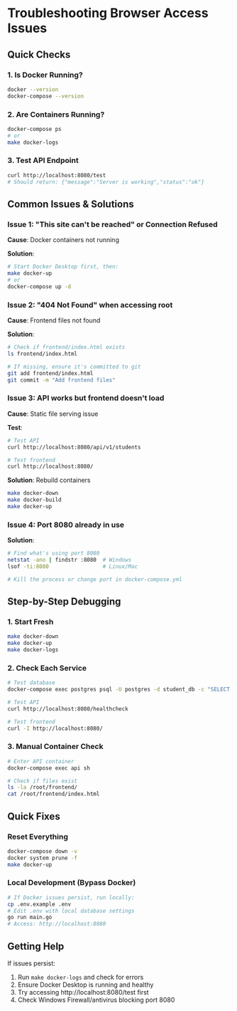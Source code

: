 # Troubleshooting Browser Access Issues

## Quick Checks

### 1. Is Docker Running?
```bash
docker --version
docker-compose --version
```

### 2. Are Containers Running?
```bash
docker-compose ps
# or
make docker-logs
```

### 3. Test API Endpoint
```bash
curl http://localhost:8080/test
# Should return: {"message":"Server is working","status":"ok"}
```

## Common Issues & Solutions

### Issue 1: "This site can't be reached" or Connection Refused

**Cause**: Docker containers not running

**Solution**:
```bash
# Start Docker Desktop first, then:
make docker-up
# or
docker-compose up -d
```

### Issue 2: "404 Not Found" when accessing root

**Cause**: Frontend files not found

**Solution**:
```bash
# Check if frontend/index.html exists
ls frontend/index.html

# If missing, ensure it's committed to git
git add frontend/index.html
git commit -m "Add frontend files"
```

### Issue 3: API works but frontend doesn't load

**Cause**: Static file serving issue

**Test**:
```bash
# Test API
curl http://localhost:8080/api/v1/students

# Test frontend
curl http://localhost:8080/
```

**Solution**: Rebuild containers
```bash
make docker-down
make docker-build
make docker-up
```

### Issue 4: Port 8080 already in use

**Solution**:
```bash
# Find what's using port 8080
netstat -ano | findstr :8080  # Windows
lsof -ti:8080                 # Linux/Mac

# Kill the process or change port in docker-compose.yml
```

## Step-by-Step Debugging

### 1. Start Fresh
```bash
make docker-down
make docker-up
make docker-logs
```

### 2. Check Each Service
```bash
# Test database
docker-compose exec postgres psql -U postgres -d student_db -c "SELECT 1;"

# Test API
curl http://localhost:8080/healthcheck

# Test frontend
curl -I http://localhost:8080/
```

### 3. Manual Container Check
```bash
# Enter API container
docker-compose exec api sh

# Check if files exist
ls -la /root/frontend/
cat /root/frontend/index.html
```

## Quick Fixes

### Reset Everything
```bash
docker-compose down -v
docker system prune -f
make docker-up
```

### Local Development (Bypass Docker)
```bash
# If Docker issues persist, run locally:
cp .env.example .env
# Edit .env with local database settings
go run main.go
# Access: http://localhost:8080
```

## Getting Help

If issues persist:
1. Run `make docker-logs` and check for errors
2. Ensure Docker Desktop is running and healthy
3. Try accessing http://localhost:8080/test first
4. Check Windows Firewall/antivirus blocking port 8080
